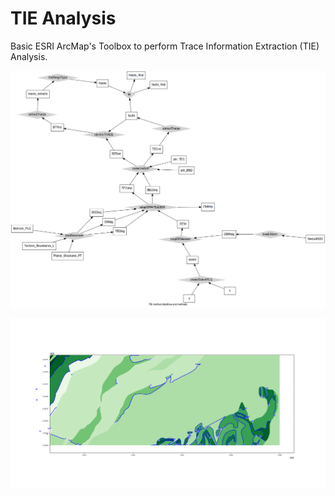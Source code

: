 TIE Analysis
============

Basic ESRI ArcMap's Toolbox to perform Trace Information Extraction (TIE) Analysis.


![TIE flow](images/flow.png)

![TIE analysis](images/trace_analysis.png)
